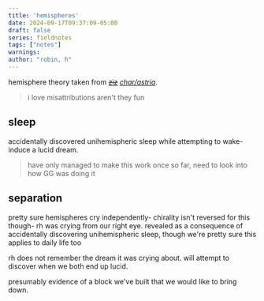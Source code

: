 ```yaml
---
title: 'hemispheres'
date: 2024-09-17T09:37:09-05:00
draft: false
series: fieldnotes
tags: ["notes"]
warnings:
author: "robin, h"
---
```


hemisphere theory taken from ~~[ziz](https://sinceriously.fyi)~~ *[char/astria](https://everythingtosaveit.how)*. 
> i love misattributions aren't they fun

## sleep
accidentally discovered unihemispheric sleep while attempting to wake-induce a lucid dream.

> have only managed to make this work once so far, need to look into how GG was doing it

## separation
pretty sure hemispheres cry independently- chirality isn't reversed for this though- rh was crying from our right eye.
revealed as a consequence of accidentally discovering unihemispheric sleep, though we're pretty sure this applies to daily life too

rh does not remember the dream it was crying about. will attempt to discover when we both end up lucid.

presumably evidence of a block we've built that we would like to bring down.
